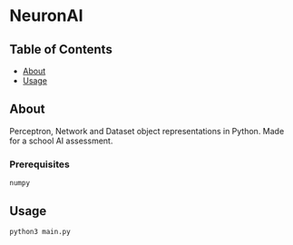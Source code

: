 # NeuronAI

## Table of Contents

- [About](#about)
- [Usage](#usage)

## About <a name = "about"></a>

Perceptron, Network and Dataset object representations in Python. Made for a school AI assessment.

### Prerequisites

```
numpy
```


## Usage <a name = "usage"></a>

```
python3 main.py
```

